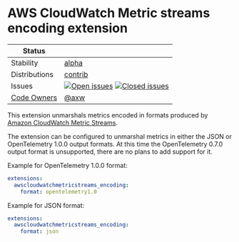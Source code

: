 # AWS CloudWatch Metric streams encoding extension

<!-- status autogenerated section -->
| Status        |           |
| ------------- |-----------|
| Stability     | [alpha]  |
| Distributions | [contrib] |
| Issues        | [![Open issues](https://img.shields.io/github/issues-search/open-telemetry/opentelemetry-collector-contrib?query=is%3Aissue%20is%3Aopen%20label%3Aextension%2Fawscloudwatchmetricstreamsencoding%20&label=open&color=orange&logo=opentelemetry)](https://github.com/open-telemetry/opentelemetry-collector-contrib/issues?q=is%3Aopen+is%3Aissue+label%3Aextension%2Fawscloudwatchmetricstreamsencoding) [![Closed issues](https://img.shields.io/github/issues-search/open-telemetry/opentelemetry-collector-contrib?query=is%3Aissue%20is%3Aclosed%20label%3Aextension%2Fawscloudwatchmetricstreamsencoding%20&label=closed&color=blue&logo=opentelemetry)](https://github.com/open-telemetry/opentelemetry-collector-contrib/issues?q=is%3Aclosed+is%3Aissue+label%3Aextension%2Fawscloudwatchmetricstreamsencoding) |
| [Code Owners](https://github.com/open-telemetry/opentelemetry-collector-contrib/blob/main/CONTRIBUTING.md#becoming-a-code-owner)    | [@axw](https://www.github.com/axw) |

[alpha]: https://github.com/open-telemetry/opentelemetry-collector/blob/main/docs/component-stability.md#alpha
[contrib]: https://github.com/open-telemetry/opentelemetry-collector-releases/tree/main/distributions/otelcol-contrib
<!-- end autogenerated section -->

This extension unmarshals metrics encoded in formats produced by
[Amazon CloudWatch Metric Streams](https://docs.aws.amazon.com/AmazonCloudWatch/latest/monitoring/CloudWatch-Metric-Streams.html).

The extension can be configured to unmarshal metrics in either the JSON or OpenTelemetry 1.0.0 output formats.
At this time the OpenTelemetry 0.7.0 output format is unsupported, there are no plans to add support for it.

Example for OpenTelemetry 1.0.0 format:
```yaml
extensions:
  awscloudwatchmetricstreams_encoding:
    format: opentelemetry1.0
```

Example for JSON format:
```yaml
extensions:
  awscloudwatchmetricstreams_encoding:
    format: json
```
